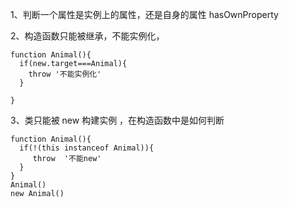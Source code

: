 1、判断一个属性是实例上的属性，还是自身的属性 hasOwnProperty

2、构造函数只能被继承，不能实例化，

```
function Animal(){
  if(new.target===Animal){
    throw '不能实例化'
  }

}
```

3、类只能被 new 构建实例 ，在构造函数中是如何判断

```
function Animal(){
  if(!(this instanceof Animal)){
     throw  '不能new'
  }
}
Animal()
new Animal()
```
